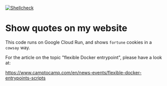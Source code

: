 [![Shellcheck](https://github.com/chornberger-c2c/kino/actions/workflows/shellcheck.yaml/badge.svg)](https://github.com/chornberger-c2c/kino/actions/workflows/shellcheck.yaml)

# Show quotes on my website

This code runs on Google Cloud Run, and shows `fortune` cookies in a `cowsay` way.

For the article on the topic "flexible Docker entrypoint", please have a look at:

https://www.camptocamp.com/en/news-events/flexible-docker-entrypoints-scripts